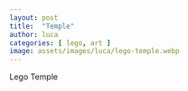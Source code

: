 ```yaml
---
layout: post
title:  "Temple"
author: luca
categories: [ lego, art ]
image: assets/images/luca/lego-temple.webp
---
```

Lego Temple
